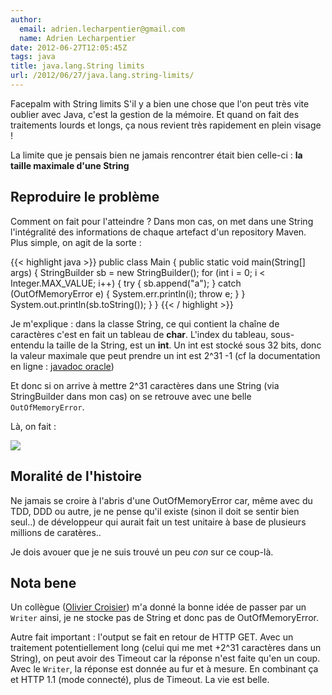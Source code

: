 ```yaml
---
author:
  email: adrien.lecharpentier@gmail.com
  name: Adrien Lecharpentier
date: 2012-06-27T12:05:45Z
tags: java
title: java.lang.String limits
url: /2012/06/27/java.lang.string-limits/
---
```


Facepalm with String limits
S'il y a bien une chose que l'on peut très vite oublier avec Java, 
c'est la gestion de la mémoire. Et quand on fait des traitements lourds 
et longs, ça nous revient très rapidement en plein visage !

La limite que je pensais bien ne jamais rencontrer était bien 
celle-ci : **la taille maximale d'une String**

## Reproduire le problème

Comment on fait pour l'atteindre ? Dans mon cas, on met dans une String
l'intégralité des informations de chaque artefact d'un repository Maven.
Plus simple, on agit de la sorte :

{{< highlight java >}}
public class Main {
    public static void main(String[] args) {
        StringBuilder sb = new StringBuilder();
        for (int i = 0; i < Integer.MAX_VALUE; i++) {
            try {
                sb.append("a");
            } catch (OutOfMemoryError e) {
                System.err.println(i);
                throw e;
            }
        }
        System.out.println(sb.toString());
    }
}
{{< / highlight >}}

Je m'explique : dans la classe String, ce qui contient la chaîne de 
caractères c'est en fait un tableau de __char__. L'index du tableau, sous-
entendu la taille de la String, est un __int__. Un int est stocké sous
32 bits, donc la valeur maximale que peut prendre un int est 2^31 -1 
(cf la documentation en ligne : [javadoc oracle](http://docs.oracle.com/javase/7/docs/api/java/lang/Integer.html#MAX_VALUE))

Et donc si on arrive à mettre 2^31 caractères dans une String (via 
StringBuilder dans mon cas) on se retrouve avec une belle
`OutOfMemoryError`.

Là, on fait : 

<img src="http://i3.kym-cdn.com/entries/icons/original/000/000/554/facepalm.jpg" class="img-polaroid"/>

## Moralité de l'histoire
Ne jamais se croire à l'abris d'une OutOfMemoryError car, même avec du 
TDD, DDD ou autre, je ne pense qu'il existe (sinon il doit se sentir 
bien seul..) de développeur qui aurait fait un test unitaire à base de 
plusieurs millions de caratères..

Je dois avouer que je ne suis trouvé un peu *con* sur ce coup-là.

## Nota bene
Un collègue ([Olivier Croisier](http://thecodersbreakfast.net/)) m'a 
donné la bonne idée de passer par un `Writer` ainsi, je ne stocke
pas de String et donc pas de OutOfMemoryError. 

Autre fait important : l'output se fait en retour de HTTP GET. Avec un
traitement potentiellement long (celui qui me met +2^31 caractères dans
un String), on peut avoir des Timeout car la réponse n'est faite qu'en
un coup. Avec le `Writer`, la réponse est donnée au fur et à mesure. En
combinant ça et HTTP 1.1 (mode connecté), plus de Timeout. La vie est
belle.

